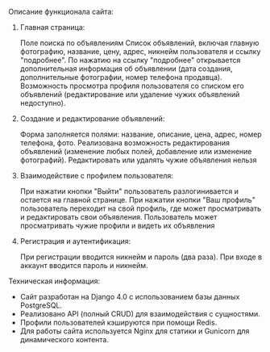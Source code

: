Описание функционала сайта:

   1. Главная страница:


      Поле поиска по объявлениям
      Список объявлений, включая главную фотографию, название, цену, адрес, никнейм пользователя и ссылку "подробнее".
      По нажатию на ссылку "подробнее" открывается дополнительная информация об объявлении (дата создания,
      дополнительные фотографии, номер телефона продавца).
      Возможность просмотра профиля пользователя со списком его объявлений (редактирование или удаление чужих объявлений недоступно).


   2. Создание и редактирование объявлений:
      

      Форма заполняется полями: название, описание, цена, адрес, номер телефона, фото.
      Реализована возможность редактирования объявлений (изменение любых полей, добавление или изменение фотографий).
      Редактировать или удалять чужие объявления нельзя


   4. Взаимодействие с профилем пользователя:
      

      При нажатии кнопки "Выйти" пользователь разлогинивается и остается на главной странице.
      При нажатии кнопки "Ваш профиль" пользователь переходит на свой профиль, где может просматривать и редактировать свои объявления.
      Пользователь может просматривать чужие профили и видеть их объявления


   6. Регистрация и аутентификация:
      

      При регистрации вводится никнейм и пароль (два раза).
      При входе в аккаунт вводится пароль и никнейм.
   

Техническая информация:

- Сайт разработан на Django 4.0 с использованием базы данных PostgreSQL.
- Реализовано API (полный CRUD) для взаимодействия с сущностями.
- Профили пользователей кэшируются при помощи Redis.
- Для работы сайта используется Nginx для статики и Gunicorn для динамического контента.
